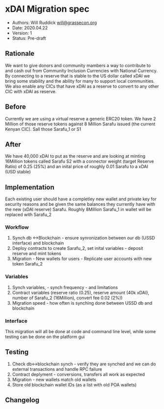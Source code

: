 # xDAI Migration spec

<!--
valid status values are: Pre-draft
-->
* Authors: Will Ruddick <will@grassecon.org>
* Date: 2020.04.22
* Version: 1
* Status: Pre-draft

## Rationale
We want to give donors and community mambers a way to contribute to and cash out from Community Inclusion Currencies with National Currency. By connecting to a reserve that is stable to the US dollar called xDAI we bring some stability and the ability for many to support local communities. We also enable any CICs that have xDAI as a reserve to convert to any other CIC with xDAI as reserve. 

## Before 
Currently we are using a virtual reserve a generic ERC20 token. We have 2 Million of those reserve tokens against 8 Million Sarafu issued (the current Kenyan CIC). Sall those Sarafu_1 or S1

## After
We have 40,000 xDAI to put as the reserve and are looking at minting 16Million tokens called Sarafu  S2
with a connector weight (target Reserve Ratio) of 0.25 (25%) and an inital price of roughly 0.01 Sarafu to a xDAI (USD stable)

## Implementation
Each existing user should have a completley new wallet and private key for security reasons and be given the same balances they currently have with the new (xDAI reserve) Sarafu. Roughly 8Million Sarafu_1 in wallet will be replaced with Sarafu_2

### Workflow
1. Synch db <->Blockchain - ensure synronization between our db (USSD interface) and blockchain
1. Deploy contracts to create Sarafu_2, set inital variables - deposit reserve and mint tokens
1. Migration - New wallets for users - Replicate user accounts with new token Sarafu_2

### Variables

1. Synch variables, - synch frequency - and limitations
2. Contract variables (reserve ratio (0.25), reserve amount (40k xDAI), number of Sarafu_2 (16Million), convert fee 0.02 (2%))
3. Migration speed - how often is synching done between USSD db and blockchain

### Interface
This migration will all be done at code and command line level, while some testing can be done on the platform gui

## Testing
1. Check db<->blockchain synch - verify they are synched and we can do external transactions and handle RPC failure
1. Contract deplyment - conversions, transfers all work as expected 
1. Migration - new wallets match old wallets
1. Store old blockchain wallet IDs (as a list with old POA wallets)


## Changelog
<!--
Please remember to describe every change to this document in the changelog using 
serial number:

* version 1:
-->
